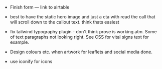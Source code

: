 - Finish form — link to airtable
- best to have the static hero image and just a cta with read the call that will scroll down to the callout text. think thats easiest
- fix tailwind typography plugin - don't think prose is working atm. Some of text paragraphs not looking right. See CSS for vital signs text for example.
- Design colours etc. when artwork for leaflets and social media done.

- use iconify for icons
